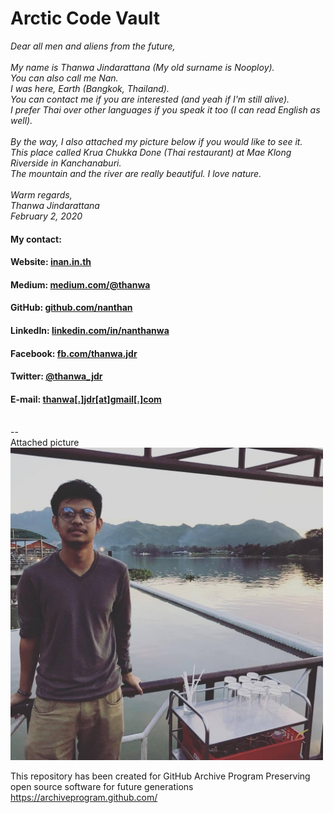 # Arctic Code Vault

*Dear all men and aliens from the future,\
\
My name is Thanwa Jindarattana (My old surname is Nooploy).\
You can also call me Nan.\
I was here, Earth (Bangkok, Thailand).\
You can contact me if you are interested (and yeah if I'm still alive).\
I prefer Thai over other languages if you speak it too (I can read English as well).\
\
By the way, I also attached my picture below if you would like to see it.\
This place called Krua Chukka Done (Thai restaurant) at Mae Klong Riverside in Kanchanaburi.\
The mountain and the river are really beautiful. I love nature.\
\
Warm regards,\
Thanwa Jindarattana\
February 2, 2020*

#### My contact:

#### **Website:** [inan.in.th](https://www.inan.in.th)
#### **Medium:** [medium.com/@thanwa](https://medium.com/@thanwa)
#### **GitHub:** [github.com/nanthan](https://github.com/nanthan)
#### **LinkedIn:** [linkedin.com/in/nanthanwa](https://www.linkedin.com/in/nanthanwa)
#### **Facebook:** [fb.com/thanwa.jdr](https://www.facebook.com/thanwa.jdr)
#### **Twitter:** [@thanwa_jdr](https://twitter.com/thanwa_jdr)
#### **E-mail:** [thanwa[.]jdr[at]gmail[.]com](mailto:thanwa.jdr@gmail.com)

\
--\
Attached picture\
<img src="./img/image.jpg" width="500" />

This repository has been created for GitHub Archive Program
Preserving open source software for future generations
https://archiveprogram.github.com/
